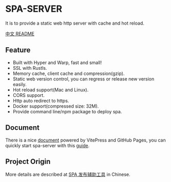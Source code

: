 # SPA-SERVER
It is to provide a static web http server with cache and hot reload.

[中文 README](./README_CN.md)

## Feature
- Built with Hyper and Warp, fast and small!
- SSL with Rustls.
- Memory cache, client cache and compression(gzip).
- Static web version control, you can regress or release new version easily.
- Hot reload support(Mac and Linux).
- CORS support.
- Http auto redirect to https.
- Docker support(compressed size: 32M).
- Provide command line/npm package to deploy spa.

## Document
There is a nice [document](https://timzaak.github.io/spa-server/) powered by VitePress and GitHub Pages,
you can quickly start spa-server with this [guide](https://timzaak.github.io/spa-server/guide/getting-started.html). 

## Project Origin
More details are described at [SPA 发布辅助工具](https://github.com/timzaak/blog/issues/80) in Chinese.